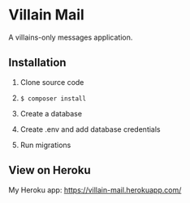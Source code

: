 # Villain Mail

A villains-only messages application.

## Installation

1. Clone source code

2. `$ composer install`

3. Create a database

4. Create .env and add database credentials

5. Run migrations

## View on Heroku

My Heroku app: https://villain-mail.herokuapp.com/